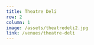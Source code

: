 ```yaml
---
title: Theatre Deli
row: 2
column: 1
image: /assets/theatredeli2.jpg
link: /venues/theatre-deli
---
```

